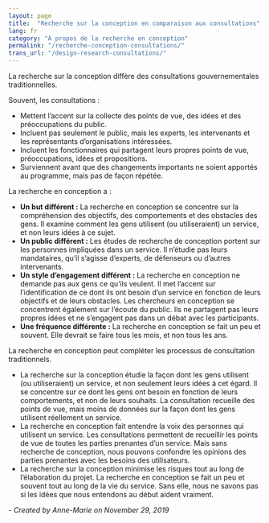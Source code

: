 ```yaml
---
layout: page
title:  "Recherche sur la conception en comparaison aux consultations"
lang: fr
category: "À propos de la recherche en conception"
permalink: "/recherche-conception-consultations/"
trans_url: "/design-research-consultations/"
---
```


La recherche sur la conception diffère des consultations gouvernementales traditionnelles.

Souvent, les consultations :
* Mettent l’accent sur la collecte des points de vue, des idées et des préoccupations du public.
* Incluent pas seulement le public, mais les experts, les intervenants et les représentants d’organisations intéressées.
* Incluent les fonctionnaires qui partagent leurs propres points de vue, préoccupations, idées et propositions.
* Surviennent avant que des changements importants ne soient apportés au programme, mais pas de façon répétée.

La recherche en conception a :
* **Un but différent :** La recherche en conception se concentre sur la compréhension des objectifs, des comportements et des obstacles des gens. Il examine comment les gens utilisent (ou utiliseraient) un service, et non leurs idées à ce sujet.
* **Un public différent :** Les études de recherche de conception portent sur les personnes impliquées dans un service. Il n’étudie pas leurs mandataires, qu’il s’agisse d’experts, de défenseurs ou d’autres intervenants.
* **Un style d’engagement différent :** La recherche en conception ne demande pas aux gens ce qu’ils veulent. Il met l’accent sur l’identification de ce dont ils ont besoin d’un service en fonction de leurs objectifs et de leurs obstacles. Les chercheurs en conception se concentrent également sur l’écoute du public. Ils ne partagent pas leurs propres idées et ne s’engagent pas dans un débat avec les participants.
* **Une fréquence différente :** La recherche en conception se fait un peu et souvent. Elle devrait se faire tous les mois, et non tous les ans.

La recherche en conception peut compléter les processus de consultation traditionnels.
* La recherche sur la conception étudie la façon dont les gens utilisent (ou utiliseraient) un service, et non seulement leurs idées à cet égard. Il se concentre sur ce dont les gens ont besoin en fonction de leurs comportements, et non de leurs souhaits. La consultation recueille des points de vue, mais moins de données sur la façon dont les gens utilisent réellement un service.
* La recherche en conception fait entendre la voix des personnes qui utilisent un service. Les consultations permettent de recueillir les points de vue de toutes les parties prenantes d’un service. Mais sans recherche de conception, nous pouvons confondre les opinions des parties prenantes avec les besoins des utilisateurs.
* La recherche sur la conception minimise les risques tout au long de l’élaboration du projet. La recherche en conception se fait un peu et souvent tout au long de la vie du service. Sans elle, nous ne savons pas si les idées que nous entendons au début aident vraiment.

_- Created by Anne-Marie on November 29, 2019_
